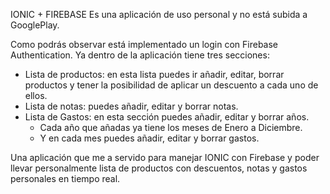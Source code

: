 IONIC +  FIREBASE
Es una aplicación de uso personal y no está subida a GooglePlay.

Como podrás observar está implementado un login con Firebase Authentication.
Ya dentro de la aplicación tiene tres secciones:

  - Lista de productos: en esta lista puedes ir añadir, editar, borrar productos y tener la posibilidad de aplicar un descuento a cada uno de ellos.
  - Lista de notas: puedes añadir, editar y borrar notas.
  - Lista de Gastos: en esta sección puedes añadir, editar y borrar años. 
     - Cada año que añadas ya tiene los meses de Enero a Diciembre.
     - Y en cada mes puedes añadir, editar y borrar gastos.
     
Una aplicación que me a servido para manejar IONIC con Firebase y poder llevar personalmente lista de productos con descuentos, notas y gastos personales en tiempo real.
